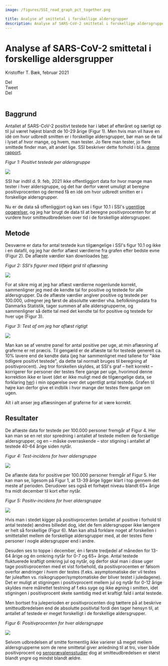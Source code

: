 ```yaml
---
image: /figures/SSI_read_graph_pct_together.png

title: Analyse af smittetal i forskellige aldersgrupper
description: Analyse af SARS-CoV-2 smittetal i forskellige aldersgrupper
---
```


# Analyse af SARS-CoV-2 smittetal i forskellige aldersgrupper
Kristoffer T. Bæk, februar 2021

<div class="likely">
    <div class="facebook">Del</div>
    <div class="twitter">Tweet</div>
    <div class="linkedin">Del</div>
</div>
<br>




## Baggrund

Antallet af SARS-CoV-2 positivt testede har i løbet af efteråret og særligt op til jul været højest blandt de 10-29 årige (Figur 1). Men hvis man vil have en idé om hvor udbredt smitten er i  forskellige aldersgrupper, bør man se de tal i lyset af hvor mange, og hvem, man tester. Jo flere man tester, jo flere smittede finder man, alt andet lige.  SSI beskriver dette forhold i bl.a. [denne rapport](https://www.ssi.dk/-/media/ssi-files/ekspertrapport-af-den-23-oktober-2020-incidens-og-fremskrivning-af-covid19-tilflde.pdf?la=da).

*Figur 1: Positivt testede per aldersgruppe*

![](/figures/age_groups_pos.png)

SSI har indtil d. 9. feb, 2021 ikke offentliggjort data for hvor mange man tester i hver aldersgruppe, og det har derfor været umuligt at beregne positivprocenten og dermed få en idé om hvor udbredt smitten er i forskellige aldersgrupper.

Nu er de data så offenliggjort og kan ses i figur 10.1 i SSI's [ugentlige opgørelser](https://covid19.ssi.dk/overvagningsdata/ugentlige-opgorelser-med-overvaagningsdata), og jeg har brugt de data til at beregne positivprocenten for at vurdere hvor smitteudbredelsen over tid i de forskellige aldersgrupper.

## Metode

Desværre er data for antal testede kun tilgængelige i SSI's figur 10.1 og ikke i en datafil, og jeg har derfor aflæst værdierne fra grafen efter bedste evne (Figur 2). De aflæste værdier kan downloades [her](https://github.com/ktbaek/COVID-19-Danmark/blob/master/data/SSI_age_data_10_1.csv).

*Figur 2: SSI's figurer med tilføjet grid til aflæsning*

![](/figures/SSI_fig_10_1.png)

For at sikre mig at jeg har aflæst værdierne nogenlunde korrekt, sammenligner jeg med de kendte tal for positive og testede for alle aldersgrupper. Da de aflæste værdier angiver positive og testede per 100.000, udregner jeg først de absolutte værdier vha. befolkningsdata fra Danmarks Statistik, tager summen af alle aldersgrupperne, og sammenligner så dette tal med det kendte tal for positive og testede for hver uge (Figur 3).

*Figur 3: Test af om jeg har aflæst rigtigt*

![](/figures/SSI_read_graph_test.png)

Man kan se af venstre panel for antal positive per uge, at min aflæsning af graferne er ret præcis. Til gengæld er de aflæste tal for testede generelt ca. 10% lavere end de kendte data (jeg har sammenlignet med tallene for "ikke tidligere positivt testede", da dette tal normalt bruges til beregning af positivprocent). Jeg tror forskellen skyldes, at SSI's graf – helt korrekt – korrigerer for personer der testes flere gange per uge, hvorimod denne korrektion ikke er lavet (det er ikke muligt med de tilgængelige data, se forklaring [her](https://covid19danmark.dk/Forklaring.html#ugentligt-opgjorte-antal-testede-og-positive)) i min opgørelse over det ugentligt antal testede. Grafen til højre kan derfor give et indblik i hvor mange der testes flere gange om ugen.

Alt i alt anser jeg aflæsningen af graferne for at være korrekt.

## Resultater

De aflæste data for testede per 100.000 personer fremgår af Figur 4. Her kan man se en ret stor spredning i antallet af testede mellem de forskellige aldersgrupper, og en – måske overraskende – stor stigning i antallet af testede 40-64 årige siden nytår.

*Figur 4: Test-incidens for hver aldersgruppe*

![](/figures/SSI_read_graph_test_incidense_together.png)

De aflæste data for positive per 100.000 personer fremgår af Figur 5. Her kan man se, ligesom på Figur 1,  at 13-39 årige ligger klart i top gennem det meste af perioden. Derudover ses også et forhøjet niveau blandt 65+ årige fra midt december til kort efter nytår.

*Figur 5: Positiv-incidens for hver aldersgruppe*

![](/figures/SSI_read_graph_incidense_together.png)


Hvis man i stedet kigger på positivprocenten (antallet af positive i forhold til antal testede) ændres billedet dog, idet de fem aldersgrupper ikke længere er helt så forskellige (Figur 6). Man kan altså  forklare noget af forskellen i smittetallet mellem de forskellige aldersgrupper med, at der testes flere personer i nogle aldersgrupper end i andre.    

Desuden ses to toppe i december, én i første tredjedel af måneden for 13-64 årige og én omkring nytår for 0-7 og 65+ årige. Antal testede fluktuerede kraftigt omkring jul og nytår, og derfor skal man i disse uger tage positivprocenten med et vist forbehold, da positivprocenten er følsom overfor ændringer i *hvem* der testes (f.eks. asymptomatiske der vil testes før juleaften vs. risikogrupper/symptomatiske der bliver testet i juledagene). Det er muligt at stigningen i positivprocent mellem jul og nytår for 0-12 årige skyldes mere målrettet testning af f.eks syge og ikke øgning i smitten, idet stigningen i positivprocent skete samtidig med et kraftigt fald i antal testede.    

Men bortset fra juleperioden er positivprocenten dog tættere på at beskrive smitteudbredelsen end de absolutte positivtal fordi den tager hensyn til, at antallet af testede er meget forskelligt i de forskellige aldersgrupper.

*Figur 6: Positivprocenten for hver aldersgruppe*

![](/figures/SSI_read_graph_pct_together.png)

Selvom udbredelsen af smitte formentlig ikke varierer så meget mellem aldersgrupperne som de rene smittetal giver anledning til at tro, viser både positivprocent og [seroprævalensstudier](https://bloddonor.dk/coronavirus/) dog at smitteudbredelsen er størst blandt yngre og mindst blandt ældre.
